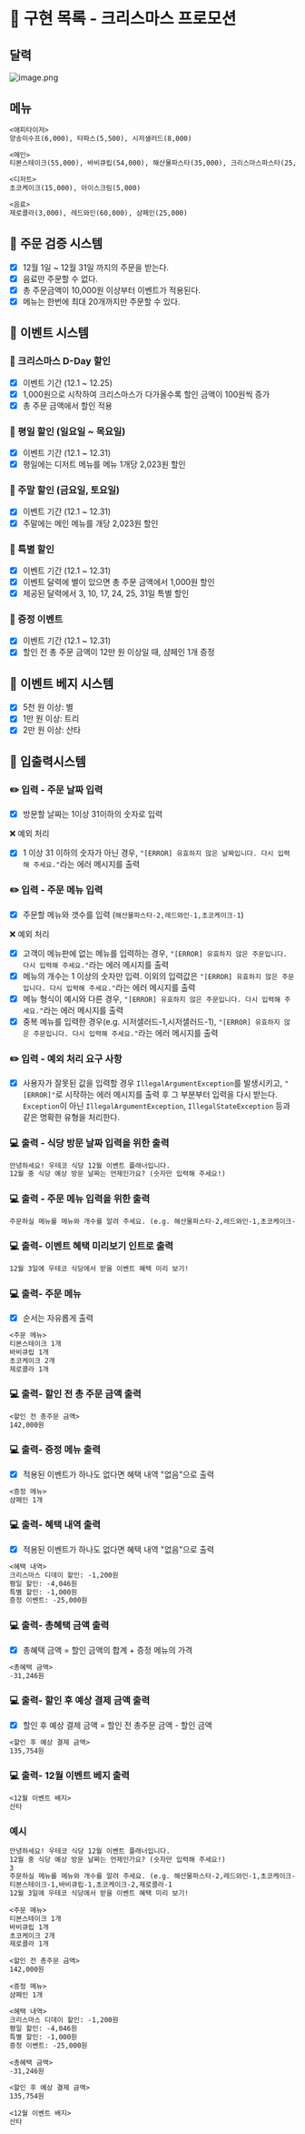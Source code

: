 # 🚀 구현 목록 - 크리스마스 프로모션
## 달력

![image.png](..%2Fimage.png)

## 메뉴
```markdown
<애피타이저>
양송이수프(6,000), 타파스(5,500), 시저샐러드(8,000)

<메인>
티본스테이크(55,000), 바비큐립(54,000), 해산물파스타(35,000), 크리스마스파스타(25,000)

<디저트>
초코케이크(15,000), 아이스크림(5,000)

<음료>
제로콜라(3,000), 레드와인(60,000), 샴페인(25,000)
```

## 🎯 주문 검증 시스템
- [x] 12월 1일 ~ 12월 31일 까지의 주문을 받는다.
- [x] 음료만 주문할 수 없다.
- [x] 총 주문금액이 10,000원 이상부터 이벤트가 적용된다.
- [x] 메뉴는 한번에 최대 20개까지만 주문할 수 있다.
## 🎯 이벤트 시스템

### 🎄 크리스마스 D-Day 할인

- [x] 이벤트 기간 (12.1 ~ 12.25)
- [x] 1,000원으로 시작하여 크리스마스가 다가올수록 할인 금액이 100원씩 증가
- [x] 총 주문 금액에서 할인 적용

### 🎄 평일 할인 (일요일 ~ 목요일)

- [x] 이벤트 기간 (12.1 ~ 12.31)
- [x] 평일에는 디저트 메뉴를 메뉴 1개당 2,023원 할인

### 🎄 주말 할인 (금요일, 토요일)

- [x] 이벤트 기간 (12.1 ~ 12.31)
- [x] 주말에는 메인 메뉴를 개당 2,023원 할인

### 🎄 특별 할인

- [x] 이벤트 기간 (12.1 ~ 12.31)
- [x] 이벤트 달력에 별이 있으면 총 주문 금액에서 1,000원 할인
- [x] 제공된 달력에서 3, 10, 17, 24, 25, 31일 특별 할인

### 🎄 증정 이벤트

- [x] 이벤트 기간 (12.1 ~ 12.31)
- [x] 할인 전 총 주문 금액이 12만 원 이상일 때, 샴페인 1개 증정

## 🎯 이벤트 베지 시스템

- [x] 5천 원 이상: 별
- [x] 1만 원 이상: 트리
- [x] 2만 원 이상: 산타

## 🎯 입출력시스템
### ✏️ 입력 - 주문 날짜 입력

- [x] 방문할 날짜는 1이상 31이하의 숫자로 입력

❌ 예외 처리
- [x] 1 이상 31 이하의 숫자가 아닌 경우, `"[ERROR] 유효하지 않은 날짜입니다. 다시 입력해 주세요."`라는 에러 메시지를 출력

### ✏️ 입력 - 주문 메뉴 입력

- [x] 주문할 메뉴와 갯수를 입력 (`해산물파스타-2,레드와인-1,초코케이크-1`)

❌ 예외 처리
- [x] 고객이 메뉴판에 없는 메뉴를 입력하는 경우, `"[ERROR] 유효하지 않은 주문입니다. 다시 입력해 주세요."`라는 에러 메시지를 출력
- [x] 메뉴의 개수는 1 이상의 숫자만 입력. 이외의 입력값은 `"[ERROR] 유효하지 않은 주문입니다. 다시 입력해 주세요."`라는 에러 메시지를 출력
- [x] 메뉴 형식이 예시와 다른 경우, `"[ERROR] 유효하지 않은 주문입니다. 다시 입력해 주세요."`라는 에러 메시지를 출력
- [x] 중복 메뉴를 입력한 경우(e.g. 시저샐러드-1,시저샐러드-1), `"[ERROR] 유효하지 않은 주문입니다. 다시 입력해 주세요."`라는 에러 메시지를 출력

### ✏️ 입력 - 예외 처리 요구 사항

- [x] 사용자가 잘못된 값을 입력할 경우 `IllegalArgumentException`를 발생시키고, `"[ERROR]"`로 시작하는 에러 메시지를 출력 후 그 부분부터 입력을 다시 받는다.
  `Exception`이 아닌 `IllegalArgumentException`, `IllegalStateException` 등과 같은 명확한 유형을 처리한다.

### 💻 출력 - 식당 방문 날짜 입력을 위한 출력
```markdown
안녕하세요! 우테코 식당 12월 이벤트 플래너입니다.
12월 중 식당 예상 방문 날짜는 언제인가요? (숫자만 입력해 주세요!)
```

### 💻 출력 - 주문 메뉴 입력을 위한 출력
```markdown
주문하실 메뉴를 메뉴와 개수를 알려 주세요. (e.g. 해산물파스타-2,레드와인-1,초코케이크-1)
```

### 💻 출력- 이벤트 혜택 미리보기 인트로 출력
```markdown
12월 3일에 우테코 식당에서 받을 이벤트 혜택 미리 보기!
```

### 💻 출력- 주문 메뉴

- [x] 순서는 자유롭게 출력
```markdown
<주문 메뉴>
티본스테이크 1개
바비큐립 1개
초코케이크 2개
제로콜라 1개
```

### 💻 출력- 할인 전 총 주문 금액 출력
```markdown
<할인 전 총주문 금액>
142,000원
```

### 💻 출력- 증정 메뉴 출력

- [x] 적용된 이벤트가 하나도 없다면 혜택 내역 "없음"으로 출력
```markdown
<증정 메뉴>
샴페인 1개
```

### 💻 출력- 혜택 내역 출력

- [x] 적용된 이벤트가 하나도 없다면 혜택 내역 "없음"으로 출력
```markdown
<혜택 내역>
크리스마스 디데이 할인: -1,200원
평일 할인: -4,046원
특별 할인: -1,000원
증정 이벤트: -25,000원
```

### 💻 출력- 총혜택 금액 출력

- [x] 총혜택 금액 = 할인 금액의 합계 + 증정 메뉴의 가격
```markdown
<총혜택 금액>
-31,246원
```
### 💻 출력- 할인 후 예상 결제 금액 출력

- [x] 할인 후 예상 결제 금액 = 할인 전 총주문 금액 - 할인 금액
```markdown
<할인 후 예상 결제 금액>
135,754원
```
### 💻 출력- 12월 이벤트 베지 출력
```markdown
<12월 이벤트 배지>
산타
```
### 예시
```markdown
안녕하세요! 우테코 식당 12월 이벤트 플래너입니다.
12월 중 식당 예상 방문 날짜는 언제인가요? (숫자만 입력해 주세요!)
3
주문하실 메뉴를 메뉴와 개수를 알려 주세요. (e.g. 해산물파스타-2,레드와인-1,초코케이크-1)
티본스테이크-1,바비큐립-1,초코케이크-2,제로콜라-1
12월 3일에 우테코 식당에서 받을 이벤트 혜택 미리 보기!
 
<주문 메뉴>
티본스테이크 1개
바비큐립 1개
초코케이크 2개
제로콜라 1개
 
<할인 전 총주문 금액>
142,000원
 
<증정 메뉴>
샴페인 1개
 
<혜택 내역>
크리스마스 디데이 할인: -1,200원
평일 할인: -4,046원
특별 할인: -1,000원
증정 이벤트: -25,000원
 
<총혜택 금액>
-31,246원
 
<할인 후 예상 결제 금액>
135,754원
 
<12월 이벤트 배지>
산타
```